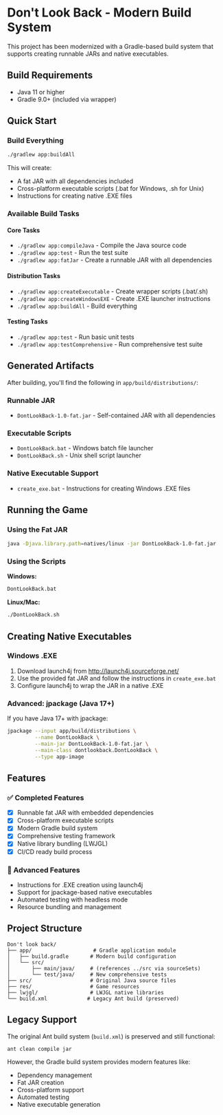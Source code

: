 # Don't Look Back - Modern Build System

This project has been modernized with a Gradle-based build system that supports creating runnable JARs and native executables.

## Build Requirements

- Java 11 or higher
- Gradle 9.0+ (included via wrapper)

## Quick Start

### Build Everything
```bash
./gradlew app:buildAll
```

This will create:
- A fat JAR with all dependencies included
- Cross-platform executable scripts (.bat for Windows, .sh for Unix)
- Instructions for creating native .EXE files

### Available Build Tasks

#### Core Tasks
- `./gradlew app:compileJava` - Compile the Java source code
- `./gradlew app:test` - Run the test suite
- `./gradlew app:fatJar` - Create a runnable JAR with all dependencies

#### Distribution Tasks
- `./gradlew app:createExecutable` - Create wrapper scripts (.bat/.sh)
- `./gradlew app:createWindowsEXE` - Create .EXE launcher instructions
- `./gradlew app:buildAll` - Build everything

#### Testing Tasks
- `./gradlew app:test` - Run basic unit tests
- `./gradlew app:testComprehensive` - Run comprehensive test suite

## Generated Artifacts

After building, you'll find the following in `app/build/distributions/`:

### Runnable JAR
- `DontLookBack-1.0-fat.jar` - Self-contained JAR with all dependencies

### Executable Scripts
- `DontLookBack.bat` - Windows batch file launcher
- `DontLookBack.sh` - Unix shell script launcher

### Native Executable Support
- `create_exe.bat` - Instructions for creating Windows .EXE files

## Running the Game

### Using the Fat JAR
```bash
java -Djava.library.path=natives/linux -jar DontLookBack-1.0-fat.jar
```

### Using the Scripts
**Windows:**
```cmd
DontLookBack.bat
```

**Linux/Mac:**
```bash
./DontLookBack.sh
```

## Creating Native Executables

### Windows .EXE
1. Download launch4j from http://launch4j.sourceforge.net/
2. Use the provided fat JAR and follow the instructions in `create_exe.bat`
3. Configure launch4j to wrap the JAR in a native .EXE

### Advanced: jpackage (Java 17+)
If you have Java 17+ with jpackage:
```bash
jpackage --input app/build/distributions \
         --name DontLookBack \
         --main-jar DontLookBack-1.0-fat.jar \
         --main-class dontlookback.DontLookBack \
         --type app-image
```

## Features

### ✅ Completed Features
- [x] Runnable fat JAR with embedded dependencies
- [x] Cross-platform executable scripts
- [x] Modern Gradle build system
- [x] Comprehensive testing framework
- [x] Native library bundling (LWJGL)
- [x] CI/CD ready build process

### 🎯 Advanced Features
- Instructions for .EXE creation using launch4j
- Support for jpackage-based native executables
- Automated testing with headless mode
- Resource bundling and management

## Project Structure

```
Don't look back/
├── app/                    # Gradle application module
│   ├── build.gradle       # Modern build configuration
│   └── src/
│       ├── main/java/     # (references ../src via sourceSets)
│       └── test/java/     # New comprehensive tests
├── src/                   # Original Java source files
├── res/                   # Game resources
├── lwjgl/                 # LWJGL native libraries
└── build.xml             # Legacy Ant build (preserved)
```

## Legacy Support

The original Ant build system (`build.xml`) is preserved and still functional:
```bash
ant clean compile jar
```

However, the Gradle build system provides modern features like:
- Dependency management
- Fat JAR creation
- Cross-platform support
- Automated testing
- Native executable generation